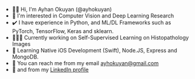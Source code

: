  - 👋🏻 Hi, I'm Ayhan Okuyan (@ayhokuyan)
 - 👀 I'm interested in Computer Vision and Deep Learning Research
 - ✔️ I have experience in Python, and ML/DL Frameworks such as PyTorch, TensorFlow, Keras and sklearn. 
 - 🧑🏼‍💻 Currently working on Self-Supervised Learning on Histopathology Images
 - 🌱 Learning Native iOS Development (Swift), Node.JS, Express and MongoDB. 
 - 📮 You can reach me from my email ayhokuyan@gmail.com
 - 📌 and from my [LinkedIn profile](https://www.linkedin.com/in/ayhokuyan/) 
